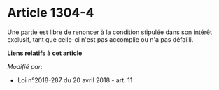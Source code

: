 # Article 1304-4

Une partie est libre de renoncer à la condition stipulée dans son intérêt exclusif, tant que celle-ci n'est pas accomplie ou
n'a pas défailli.

**Liens relatifs à cet article**

_Modifié par_:

  - Loi n°2018-287 du 20 avril 2018 - art. 11
